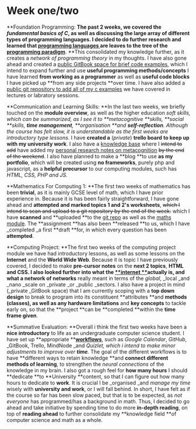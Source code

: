 # Week one/two

**Foundation Programming: **The past 2 weeks, we covered the _fundamental basics of C_, as well as discussing the large array of **different types of programming languages**. I decided to do further research and learned that [programming languages ](../../../lecture-notes/foundation-year-autumn-notes/foundation-programming-notes/types-and-range-of-programming-languages.md#range-of-programming-languages)are leaves to the tree of the [**programming paradigm**](../../../lecture-notes/foundation-year-autumn-notes/foundation-programming-notes/types-and-range-of-programming-languages.md#types-of-programming-languages)**. **This consolidated my knowledge further, as it creates a _network of programming theory_ in my thoughts. I have also gone ahead and created a [public GitBook space for brief code examples](https://adnantech.gitbook.io/code/), which I intend to expand further and use **useful programming methods/concepts** I have learned **from working as a programmer** as well as **useful code blocks** I have picked up **from any side projects **over time. I have also added a [public git repository to add all of my c examples](https://github.com/AdnanTech/UniversityOfSussex) we have covered in lectures or labratory sessions.

**Communication and Learning Skills: **In the last two weeks, we briefly touched on the **module overview**, as well as the higher education _soft _skills, which can be summarized, as I see it to **metacognitive **skills, **social **skills, **time management**, **organisation **and **self-reflection**. Although the course has felt slow, it is understandable as the first weeks are_ introductory type lessons_. I have **created a** (_private_) **trello board** **to keep up with my university work**. I also have a [knowledge base](https://adnantech.gitbook.io/wiki/) where I ~~intend to add~~ have added my [personal research notes on metacognition](https://adnantech.gitbook.io/wiki/neuroscience/metacognition) ~~by the end of the weekend~~. I also have planned to make a **blog **to use **as my portfolio**, which will be created using **no frameworks**, purely php and javascript, as a **helpful precursor** to our computing modules, such has _HTML, CSS, PHP and JS._

**Mathematics For Computing 1: **The first two weeks of mathematics has been **trivial**, as it is mainly GCSE level of math, which I have prior experience in. Because it is has been fairly straightforward, I have gone ahead and **attempted and marked topics 1 and 2's worksheets**, ~~which I intend to scan and upload to a git repository by the end of the week.~~ which I have **scanned** and **uploaded **to the [git repo](https://github.com/AdnanTech/maths-for-computing-worksheets) as well as the [maths module](../../../lecture-notes/foundation-year-autumn-notes/mathematics-for-computing-1-notes/). The **assignment **has also been **released **to us, which I have _completed _a first **draft **for, in which every question has been **attempted**.

**Computing Project: **The first two weeks of the computing project module we have had introductory lessons, as well as some lessons on the **Internet** and the **World Wide Web**. Because it is topic I have previously covered, I decided to make **pre-cursor notes** on the **next 2 topics**, **HTML **and **CSS**. I also looked further into what the [**internet **](../../../lecture-notes/foundation-year-autumn-notes/computing-project/introduction-to-the-internet-and-world-wide-web.md#the-internet)actually is, and what a** network of networks** really meant in terms of the _global_, _local _and _nano _scale on _private _or _public _sectors. I also have a project in mind (_private _GitBook space) that I am currently scoping with a **top down design** to break to program into its constituent **attributes **and **methods **(classes), as well as any** hardware limitations** and **key concepts** to tackle early on, so that the **project **can be **completed **within the **time frame given**.

**Summative Evaluation: **Overall i think the first two weeks have been a **nice introductory** to life as an undergraduate computer science student. I have set up **appropriate **[**workflows**](broken-reference), such as _Google Calendar_, _GitHub_, _GitBook, Trello, MindNode _and _Quizlet, _which i intend to make minor adjustments to improve over **time**_._ The goal of the different workflows is to have **different ways to retain knowledge **and **connect different methods of learning**, to strengthen the _neural connections_ of the knowledge in my brain. I also got a rough feel for **how many hours** I should **dedicate **to **University **content, so that I can figure out how many hours to dedicate to **work**. It is crucial I be _organised _and _manage my time_ wisely with **university and work**, or I will fall behind. In short, I have felt as if the course so far has been slow paced, but that is to be expected, as _not everyone_ has programmed/has a background in math. Thus, I decided to go ahead and take initiative by spending time to do more **in-depth reading**, on top of **reading ahead** to further consolidate my **knowledge field **of computer science and math as a whole.
